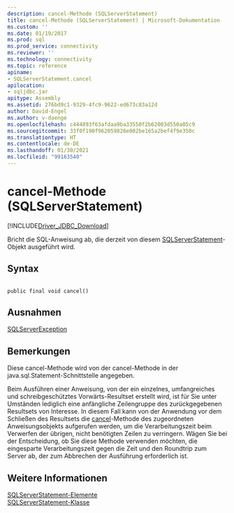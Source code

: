 ```yaml
---
description: cancel-Methode (SQLServerStatement)
title: cancel-Methode (SQLServerStatement) | Microsoft-Dokumentation
ms.custom: ''
ms.date: 01/19/2017
ms.prod: sql
ms.prod_service: connectivity
ms.reviewer: ''
ms.technology: connectivity
ms.topic: reference
apiname:
- SQLServerStatement.cancel
apilocation:
- sqljdbc.jar
apitype: Assembly
ms.assetid: 276bd9c1-9329-4fc9-9622-ed673c83a12d
author: David-Engel
ms.author: v-daenge
ms.openlocfilehash: c444893f63afdaa9ba33550f2b62003d550a05c9
ms.sourcegitcommit: 33f0f190f962059826e002be165a2bef4f9e350c
ms.translationtype: HT
ms.contentlocale: de-DE
ms.lasthandoff: 01/30/2021
ms.locfileid: "99163540"
---
```

# <a name="cancel-method-sqlserverstatement"></a>cancel-Methode (SQLServerStatement)
[!INCLUDE[Driver_JDBC_Download](../../../includes/driver_jdbc_download.md)]

  Bricht die SQL-Anweisung ab, die derzeit von diesem [SQLServerStatement](../../../connect/jdbc/reference/sqlserverstatement-class.md)-Objekt ausgeführt wird.  
  
## <a name="syntax"></a>Syntax  
  
```  
  
public final void cancel()  
```  
  
## <a name="exceptions"></a>Ausnahmen  
 [SQLServerException](../../../connect/jdbc/reference/sqlserverexception-class.md)  
  
## <a name="remarks"></a>Bemerkungen  
 Diese cancel-Methode wird von der cancel-Methode in der java.sql.Statement-Schnittstelle angegeben.  
  
 Beim Ausführen einer Anweisung, von der ein einzelnes, umfangreiches und schreibgeschütztes Vorwärts-Resultset erstellt wird, ist für Sie unter Umständen lediglich eine anfängliche Zeilengruppe des zurückgegebenen Resultsets von Interesse. In diesem Fall kann von der Anwendung vor dem Schließen des Resultsets die [cancel](../../../connect/jdbc/reference/cancel-method-sqlserverstatement.md)-Methode des zugeordneten Anweisungsobjekts aufgerufen werden, um die Verarbeitungszeit beim Verwerfen der übrigen, nicht benötigten Zeilen zu verringern. Wägen Sie bei der Entscheidung, ob Sie diese Methode verwenden möchten, die eingesparte Verarbeitungszeit gegen die Zeit und den Roundtrip zum Server ab, der zum Abbrechen der Ausführung erforderlich ist.  
  
## <a name="see-also"></a>Weitere Informationen  
 [SQLServerStatement-Elemente](../../../connect/jdbc/reference/sqlserverstatement-members.md)   
 [SQLServerStatement-Klasse](../../../connect/jdbc/reference/sqlserverstatement-class.md)  
  
  
